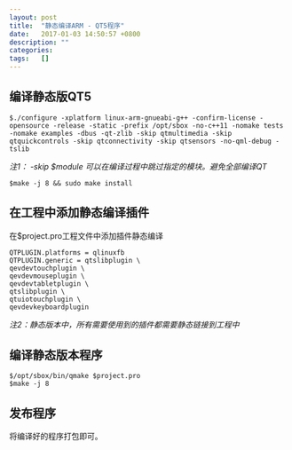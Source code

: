 ```yaml
---
layout:	post
title:	"静态编译ARM - QT5程序"
date:	2017-01-03 14:50:57 +0800
description: ""
categories:	
tags:	[]
---
```

## 编译静态版QT5

`$./configure -xplatform linux-arm-gnueabi-g++ -confirm-license -opensource -release -static -prefix /opt/sbox -no-c++11 -nomake tests -nomake examples -dbus -qt-zlib -skip qtmultimedia -skip qtquickcontrols -skip qtconnectivity -skip qtsensors -no-qml-debug -tslib`

*注1： -skip $module 可以在编译过程中跳过指定的模块。避免全部编译QT*

`$make -j 8 && sudo make install`

## 在工程中添加静态编译插件

在$project.pro工程文件中添加插件静态编译

	QTPLUGIN.platforms = qlinuxfb
	QTPLUGIN.generic = qtslibplugin \
	qevdevtouchplugin \
	qevdevmouseplugin \
	qevdevtabletplugin \
	qtslibplugin \
	qtuiotouchplugin \
	qevdevkeyboardplugin


*注2：静态版本中，所有需要使用到的插件都需要静态链接到工程中*


## 编译静态版本程序

	$/opt/sbox/bin/qmake $project.pro
	$make -j 8

## 发布程序
	
将编译好的程序打包即可。


